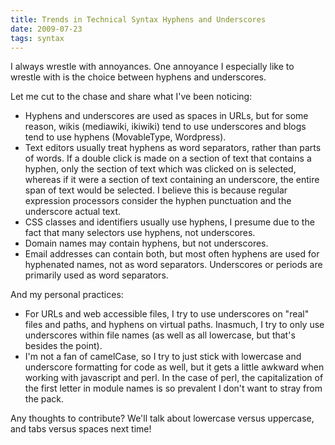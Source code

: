 ```yaml
---
title: Trends in Technical Syntax Hyphens and Underscores
date: 2009-07-23
tags: syntax
---
```

I always wrestle with annoyances. One annoyance I especially like to wrestle with is the choice between hyphens and underscores.

Let me cut to the chase and share what I've been noticing:

<ul><li>Hyphens and underscores are used as spaces in URLs, but for some reason, wikis (mediawiki, ikiwiki) tend to use underscores and blogs tend to use hyphens (MovableType, Wordpress).</li><li>Text editors usually treat hyphens as word separators, rather than parts of words. If a double click is made on a section of text that contains a hyphen, only the section of text which was clicked on is selected, whereas if it were a section of text containing an underscore, the entire span of text would be selected. I believe this is because regular expression processors consider the hyphen punctuation and the underscore actual text.
</li><li>CSS classes and identifiers usually use hyphens, I presume due to the fact that many selectors use hyphens, not underscores.</li><li>Domain names may contain hyphens, but not underscores.</li><li>Email addresses can contain both, but most often hyphens are used for hyphenated names, not as word separators. Underscores or periods are primarily used as word separators.
</li></ul>
And my personal practices:

<ul><li>For URLs and web accessible files, I try to use underscores on "real" files and paths, and hyphens on virtual paths. Inasmuch, I try to only use underscores within file names (as well as all lowercase, but that's besides the point).</li><li>I'm not a fan of camelCase, so I try to just stick with lowercase and underscore formatting for code as well, but it gets a little awkward when working with javascript and perl. In the case of perl, the capitalization of the first letter in module names is so prevalent I don't want to stray from the pack.</li></ul>Any thoughts to contribute? We'll talk about lowercase versus uppercase, and tabs versus spaces next time!

